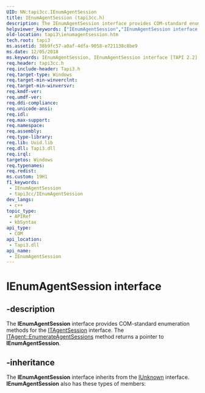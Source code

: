 ```yaml
---
UID: NN:tapi3cc.IEnumAgentSession
title: IEnumAgentSession (tapi3cc.h)
description: The IEnumAgentSession interface provides COM-standard enumeration methods for the ITAgentSession interface. The ITAgent::EnumerateAgentSessions method returns a pointer to IEnumAgentSession.
helpviewer_keywords: ["IEnumAgentSession","IEnumAgentSession interface [TAPI 2.2]","IEnumAgentSession interface [TAPI 2.2]","described","_tapi3_ienumagentsession","tapi3.ienumagentsession","tapi3cc/IEnumAgentSession"]
old-location: tapi3\ienumagentsession.htm
tech.root: tapi3
ms.assetid: 38b9fc57-a0af-4dfa-9058-e721138c8be9
ms.date: 12/05/2018
ms.keywords: IEnumAgentSession, IEnumAgentSession interface [TAPI 2.2], IEnumAgentSession interface [TAPI 2.2],described, _tapi3_ienumagentsession, tapi3.ienumagentsession, tapi3cc/IEnumAgentSession
req.header: tapi3cc.h
req.include-header: Tapi3.h
req.target-type: Windows
req.target-min-winverclnt: 
req.target-min-winversvr: 
req.kmdf-ver: 
req.umdf-ver: 
req.ddi-compliance: 
req.unicode-ansi: 
req.idl: 
req.max-support: 
req.namespace: 
req.assembly: 
req.type-library: 
req.lib: Uuid.lib
req.dll: Tapi3.dll
req.irql: 
targetos: Windows
req.typenames: 
req.redist: 
ms.custom: 19H1
f1_keywords:
 - IEnumAgentSession
 - tapi3cc/IEnumAgentSession
dev_langs:
 - c++
topic_type:
 - APIRef
 - kbSyntax
api_type:
 - COM
api_location:
 - Tapi3.dll
api_name:
 - IEnumAgentSession
---
```


# IEnumAgentSession interface


## -description

The 
<b>IEnumAgentSession</b> interface provides COM-standard enumeration methods for the 
<a href="/windows/desktop/api/tapi3/nn-tapi3-itagentsession">ITAgentSession</a> interface. The 
<a href="/windows/desktop/api/tapi3/nf-tapi3-itagent-enumerateagentsessions">ITAgent::EnumerateAgentSessions</a> method returns a pointer to 
<b>IEnumAgentSession</b>.

## -inheritance

The <b>IEnumAgentSession</b> interface inherits from the <a href="/windows/desktop/api/unknwn/nn-unknwn-iunknown">IUnknown</a> interface. <b>IEnumAgentSession</b> also has these types of members:

